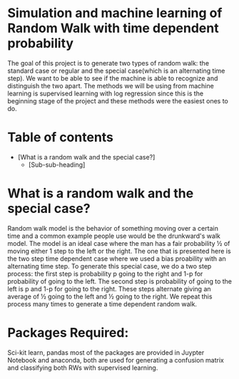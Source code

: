 # Simulation and machine learning of Random Walk with time dependent probability
The goal of this project is to generate two types of random walk: the standard case or regular and the special case(which is an alternating time step). We want to be able to see if the machine is able to recognize and distinguish the two apart. The methods we will be using from machine learning is supervised learning with log regression since this is the beginning stage of the project and these methods were the easiest ones to do.
 # Table of contents
 - [What is a random walk and the special case?]
    + [Sub-sub-heading]
# What is a random walk and the special case?
Random walk model  is  the behavior of something moving over a certain time and a common example people use would be the drunkward's walk model. The model is an ideal case where the man has a fair probability ½ of moving either 1 step to the left or the right. The one that is presented here is the two step time dependent case where we used a bias proability with an alternating time step. To generate this special case, we do a two step process: the first step is probability p going to the right and 1-p for probability of going to the left. The second step is probability of going to the left is p and 1-p for going to the right. These steps alternate giving an average of ½ going to the left and ½ going to the right. We repeat this process many times to generate a time dependent random walk.
# Packages Required:
Sci-kit learn, pandas most of the packages are provided in Juypter Notebook and anaconda, both are used for generating a confusion matrix and classifying both RWs with supervised learning.
# 
